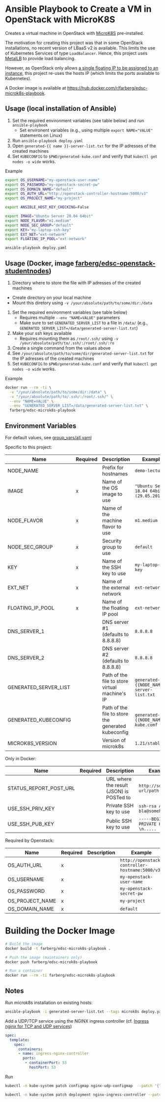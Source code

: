 # Ansible Playbook to Create a VM in OpenStack with MicroK8S

Creates a virtual machine in OpenStack with [MicroK8S](https://microk8s.io/) pre-installed.

The motivation for creating this project was that in some OpenStack installations, no recent version of LBaaS v2 is available. This limits the use of Kubernetes Services of type `LoadBalancer`. Hence, this project uses [MetalLB](https://metallb.universe.tf/) to provide load balancing.

However, as OpenStack only allows [a single floating IP to be assigned to an instance](https://ask.openstack.org/en/question/11901/how-to-configure-multiple-floating-ip-for-one-instance/), this project re-uses the hosts IP (which limits the ports available to Kubernetes).

A Docker image is available at <https://hub.docker.com/r/farberg/edsc-microk8s-playbook>. 

## Usage (local installation of Ansible)

1. Set the required environment variables (see table below) and run `ansible-playbook`
   - Set environent variables (e.g., using multiple `export NAME="VALUE"` statements on Linux)
1. Run `ansible-playbook deploy.yaml`
1. Open `generated-{{ name }}-server-list.txt` for the IP adresses of the created machines
1. Set `KUBECONFIG` to `$PWD/generated-kube.conf` and verify that `kubectl get nodes -o wide` works.

Example

```bash 
export OS_USERNAME="my-openstack-user-name"
export OS_PASSWORD="my-openstack-secret-pw"
export OS_DOMAIN_NAME="default"
export OS_AUTH_URL="http://openstack-controller-hostname:5000/v3"
export OS_PROJECT_NAME="my-project"

export ANSIBLE_HOST_KEY_CHECKING=False 

export IMAGE="Ubuntu Server 20.04 64bit"
export NODE_FLAVOR="m1.medium"
export NODE_SEC_GROUP="default"
export KEY="my-laptop-ssh-key"
export EXT_NET="ext-network"
export FLOATING_IP_POOL="ext-network"

ansible-playbook deploy.yaml
```

## Usage (Docker, image [farberg/edsc-openstack-studentnodes](https://hub.docker.com/r/farberg/edsc-microk8s-playbook))

1. Directory where to store the file with IP adresses of the created machines
  - Create directory on your local machine
  - Mount this diretory using `-v /your/absolute/path/to/some/dir:/data`
1. Set the required environment variables (see table below)
   - Requires multiple `--env "NAME=VALUE"` parameters
   - Make sure to set `GENERATED_SERVER_LIST` to a file in `/data/` (e.g., `GENERATED_SERVER_LIST=/data/generated-server-list.txt`)
1. Make your ssh keys available
   - Requires mounting them as `/root/.ssh/` using `-v /your/absolute/path/to/.ssh/:/root/.ssh/:ro`
1. Create a single command from the values above
1. See `/your/absolute/path/to/some/dir/generated-server-list.txt` for the IP adresses of the created machines
2. Set `KUBECONFIG` to `$PWD/generated-kube.conf` and verify that `kubectl get nodes -o wide` works.

Example

```bash
docker run --rm -ti \
  -v "/your/absolute/path/to/some/dir:/data" \
  -v "/your/absolute/path/to/.ssh/:/root/.ssh/" \
  --env "NAME=VALUE" \
  --env "GENERATED_SERVER_LIST=/data/generated-server-list.txt" \
  farberg/edsc-microk8s-playbook
```

## Environment Variables

For default values, see [group_vars/all.yaml](group_vars/all.yaml)

Specific to this project:

| Name                  | Required | Description                                        | Example                                    |
| --------------------- | -------- | -------------------------------------------------- | ------------------------------------------ |
| NODE_NAME             |          | Prefix for hostnames                               | `demo-lecture`                             |
| IMAGE                 | x        | Name of the OS image to use                        | `"Ubuntu Server 18.04 64bit (29.05.2018)"` |
| NODE_FLAVOR           | x        | Name of the machine flavor to use                  | `m1.medium`                                |
| NODE_SEC_GROUP        | x        | Security group to use                              | `default`                                  |
| KEY                   | x        | Name of the SSH key to use                         | `my-laptop-ssh-key`                        |
| EXT_NET               | x        | Name of the external network                       | `ext-network`                              |
| FLOATING_IP_POOL      | x        | Name of the floating IP pool                       | `ext-network`                              |
| DNS_SERVER_1          |          | DNS server #1 (defaults to 8.8.8.8)                | `8.8.8.8`                                  |
| DNS_SERVER_2          |          | DNS server #2 (defaults to 8.8.8.8)                | `8.8.8.8`                                  |
| GENERATED_SERVER_LIST |          | Path of the file to store virtual machine's IP     | `generated-{{NODE_NAME}}-server-list.txt`  |
| GENERATED_KUBECONFIG  |          | Path of the file to store the generated kubeconfig | `generated-{{NODE_NAME}}-kube.comf`        |
| MICROK8S_VERSION      |          | Version of microk8s                                | `1.21/stable`                              |

Only in Docker:

| Name                   | Required | Description                              | Example                                  |
| ---------------------- | -------- | ---------------------------------------- | ---------------------------------------- |
| STATUS_REPORT_POST_URL |          | URL where the result (JSON) is POSTed to | `http://some-url/path`                   |
| USE_SSH_PRIV_KEY       |          | Private SSH key to use                   | `ssh-rsa AAA...AB bla@somehost.com`      |
| USE_SSH_PUB_KEY        |          | Public SSH key to use                    | `-----BEGIN RSA PRIVATE KEY-----\n.....` |

Required by Openstack:

| Name            | Required | Description | Example                                        |
| --------------- | -------- | ----------- | ---------------------------------------------- |
| OS_AUTH_URL     | x        |             | `http://openstack-controller-hostname:5000/v3` |
| OS_USERNAME     | x        |             | `my-openstack-user-name`                       |
| OS_PASSWORD     | x        |             | `my-openstack-secret-pw`                       |
| OS_PROJECT_NAME | x        |             | `my-project`                                   |
| OS_DOMAIN_NAME  | x        |             | `default`                                      |


# Building the Docker Image

```bash
# Build the image
docker build -t farberg/edsc-microk8s-playbook .

# Push the image (maintainers only)
docker push farberg/edsc-microk8s-playbook

# Run a container
docker run --rm -ti farberg/edsc-microk8s-playbook
```

## Notes

Run microk8s installation on existing hosts:

```bash
ansible-playbook -i generated-server-list.txt --tags microk8s deploy.yaml
```

Add a UDP/TCP service using the NGINX ingress controller (cf. [Ingress nginx for TCP and UDP services](https://minikube.sigs.k8s.io/docs/tutorials/nginx_tcp_udp_ingress/))

```yaml
spec:
  template:
    spec:
      containers:
      - name: ingress-nginx-controller
        ports:
         - containerPort: 53
           hostPort: 53
```

Run 
```bash
kubectl -n kube-system patch configmap nginx-udp-configmap  --patch '{"data":{"53":"default/my-service:53"}}'

kubectl -n kube-system patch deployment nginx-ingress-controller --patch "$(cat ingress-nginx-controller-patch.yaml)"
```